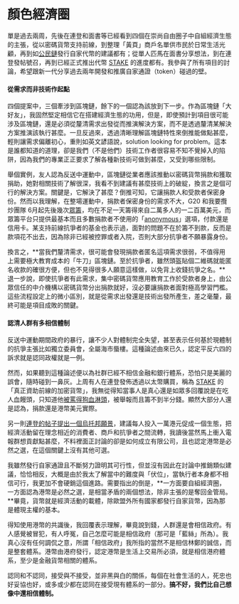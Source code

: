 # 顏色經濟圈

單是過去兩周，先後在連登和面書等已經看到四個在崇尚自由圈子中自組經濟生態的主張，從以密碼貨幣支持前線，到整理「黃頁」商戶名單供市民於日常生活光顧，再到如[公民鏈](https://medium.com/hkcvc/%E9%A6%99%E6%B8%AF%E5%85%AC%E6%B0%91%E9%8F%88%E5%8F%AF%E8%83%BD%E6%80%A7-4ee77de44389)發行自家代幣的建議都有；從單人匹馬在面書分享想法，到在連登發帖號召，再到已經正式推出代幣 [STAKE](https://www.facebook.com/STAKE-107886023907915/) 的進度都有。我參與了所有項目的討論，希望跟新一代分享過去兩年開發和推廣自家通證（token）碰過的壁。

#### **從需求而非技術作起點**

四個提案中，三個牽涉到區塊鏈，餘下的一個認為該放到下一步。作為區塊鏈「大好友」，我固然堅定相信它在搭建經濟生態的功用，但是，即使預計到項目很可能涉及區塊鏈，還是必須從釐清需求出發從而推演解決方案，而不是透過釐清某解決方案推演該執行甚麼。一旦反過來，透過清晰理解區塊鏈特性來倒推能做點甚麼，輕則讓需求偏離初心，重則如英文諺語說，solution looking for problem。這本是誰都知道的道理，卻是我們（不是他們）技術工作者很容易不知不覺掉入的陷阱，因為我們的專業正正要求了解各種新技術可做到甚麼，又受到哪些限制。

舉個實例，友人認為反送中運動中，區塊鏈從業者應該推動以密碼貨幣捐款和獲取捐助，她對相關技術了解很深，我看不到建議有甚麼技術上的破綻，換言之是個可行的解決方案。關鍵是，它解決了甚麼？倒推可知，它讓捐款人和受款者保密身份。然而以我理解，在整場運動中，捐款者保密身份的需求不大，G20 和我要攬炒團隊 6月起先後幾次[眾籌](https://www.gofundme.com/f/standwithhk-international)，均在不足一天籌得來自二萬多人的一二百萬美元，而眾籌平台只提供最基本而且多數捐款者不使用的「[anonymous](https://support.gofundme.com/hc/en-us/articles/203687114-Donating-Anonymously-)」選項，付款還是信用卡。某支持前線抗爭者的基金也表示過，面對的問題不在於籌不到款，反而是款項花不出去，因為除非已經被控罪或者入院，否則大部分抗爭者不願暴露身份。

換言之，**當我們釐清需求，很可能會發現捐款者匿名這項需求很弱，不值得用上需要極大教育成本的「牛刀」區塊鏈。至於抗爭者，雖然頭盔貼個二維碼就能匿名收款的確很方便，但也不見得很多人願意這樣做，以免背上收錢抗爭之名。**退一步說，即使抗爭者有此需求，集中密碼貨幣應用教育工作於受款者身上，由公眾信任的中介機構以密碼貨幣分出捐款就好，沒必要讓捐款者面對極高學習門檻。這些流程設定上的微小區別，就是從需求出發還是技術出發所產生，差之毫釐，最終可能是項目成敗的關鍵。

#### 認清人群有多相信體制

反送中運動期間政府的暴行，讓不少人對體制完全失望，甚至表示任何基於現體制的抗爭主張比如獨立委員會，全屬海市蜃樓。這種論述由來已久，認定平反六四的訴求就是認同政權就是一例。

然而，如果聽到這種論述便以為社群已經不相信金融和銀行體系，恐怕只是美麗的誤會，隨時碰到一鼻灰。上周有人在連登發佈透過以太幣購買，稱為 [STAKE](https://www.facebook.com/STAKE-107886023907915/) 的「真正資助前線的加密貨幣」，我無從得知當事人是真心還是如眾多回覆說是在吃人血饅頭，只知道他[被罵得狗血淋頭](https://lihkg.com/thread/1553512/page/1)，被舉報而且籌不到半分錢。顯然大部分人還是認為，捐款還是港幣美元實際。

另一則[連登的帖子提出一個烏托邦願景](https://lihkg.com/thread/1541610/page/1)，建議每人投入一萬港元促成一個生態，把經濟活動留在理念相近的消費者、商戶和抗爭者之間流轉，我讀後當然馬上衝入電報群想貢獻點甚麼，不料裡面正討論的卻是如何成立有限公司，且也認定港幣是必然之選，在這個關鍵上沒有其他可選。

我雖然發行自家通證且不斷努力證明其可行性，但並沒有因此在討論中推銷類似建議，恰恰相反，大概是由於我太了解當中的難度與「伏位」，當執行者本身都不相信可行，我更加不會硬銷這個進路。需要指出的倒是，**一方面要自組經濟圈，一方面認為港幣是必然之選，是相當矛盾的兩個想法，除非主張的是奪回金管局。**畢竟，貨幣就是經濟活動的載體，除歐盟外所有國家都發行自家貨幣，因為那是體現主權的基本。

得知使用港幣的共識後，我回覆表示理解，畢竟說到錢，人群還是會相信政府。有人感覺被冒犯，有人呼冤，自己怎麼可能是相信政府（那可是「藍絲」所為）。我真心沒有任何調侃之意，所謂「相信政府」我所指的當然不是相信林鄭的誠信，而是整套體系。港幣由港府發行，認定港幣是生活上交易所必須，就是相信港府體系，至少是金融貨幣相關的體系。

認同和不認同，接受與不接受，並非黑與白的關係，每個在社會生活的人，死忠也好妥協也好，或多或少都在認同在接受現有體系的一部分。**搞不好，我們比自己想像中還相信體制。**

